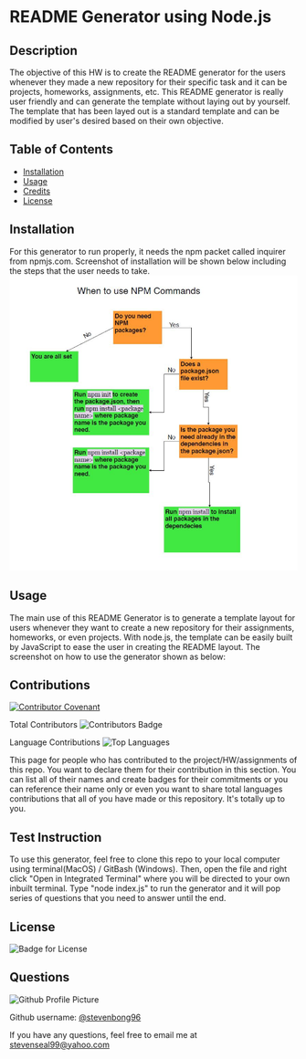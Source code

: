
  # README Generator using Node.js

  ## Description 
  The objective of this HW is to create the README generator for the users whenever they made a new repository for their specific task and it can be projects, homeworks, assignments, etc. This README generator is really user friendly and can generate the template without laying out by yourself. The template that has been layed out is a standard template and can be modified by user's desired based on their own objective.
    
  ## Table of Contents
  * [Installation](#installation)
  * [Usage](#usage)
  * [Credits](#credits)
  * [License](#license)

  ## Installation 
  For this generator to run properly, it needs the npm packet called inquirer from npmjs.com. Screenshot of installation will be shown below including the steps that the user needs to take.
  ![Steps Installation](./steps.JPG) 

  ## Usage 
  The main use of this README Generator is to generate a template layout for users whenever they want to create a new repository for their assignments, homeworks, or even projects. With node.js, the template can be easily built by JavaScript to ease the user in creating the README layout. The screenshot on how to use the generator shown as below:
    
  ## Contributions
  [![Contributor Covenant](https://img.shields.io/badge/Contributor%20Covenant-v2.0%20adopted-ff69b4.svg)](code_of_conduct.md) 

  Total Contributors
  ![Contributors Badge](https://img.shields.io/github/contributors/stevenbong96/MDGenerator)

  Language Contributions
  ![Top Languages](https://img.shields.io/github/languages/top/stevenbong96/MDGenerator)
  
  This page for people who has contributed to the project/HW/assignments of this repo. You want to declare them for their contribution in this section. You can list all of their names and create badges for their commitments or you can reference their name only or even you want to share total languages contributions that all of you have made or this repository. It's totally up to you.

  ## Test Instruction  
  To use this generator, feel free to clone this repo to your local computer using terminal(MacOS) / GitBash (Windows). Then, open the file and right click "Open in Integrated Terminal" where you will be directed to your own inbuilt terminal. Type "node index.js" to run the generator and it will pop series of questions that you need to answer until the end.

  ## License 
  ![Badge for License](https://img.shields.io/github/MIT/stevenbong96/MDGenerator?color=green)

  ## Questions 
  ![Github Profile Picture](https://avatars1.githubusercontent.com/u/69608772?v=4)
  
  Github username: [@stevenbong96](https://api.github.com/users/stevenbong96)

  If you have any questions, feel free to email me at stevenseal99@yahoo.com
  
